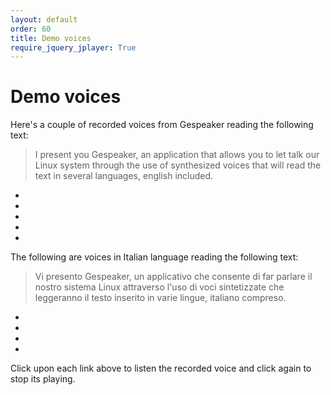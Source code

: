 ```yaml
---
layout: default
order: 60
title: Demo voices
require_jquery_jplayer: True
---
```

# Demo voices

Here's a couple of recorded voices from Gespeaker reading the following text:

> I present you Gespeaker, an application that allows you to let talk our Linux
> system through the use of synthesized voices that will read the text in
> several languages, english included.

* <script>create_new_jplayer('gespeaker', 'gespeaker-enm', 'English male voice from espeak');</script>
* <script>create_new_jplayer('gespeaker', 'gespeaker-enf', 'English female voice from espeak');</script>
* <script>create_new_jplayer('gespeaker', 'gespeaker-en1', 'English male voice from MBROLA');</script>
* <script>create_new_jplayer('gespeaker', 'gespeaker-us2', 'American male voice from MBROLA');</script>
* <script>create_new_jplayer('gespeaker', 'gespeaker-us1', 'American female voice from MBROLA');</script>

The following are voices in Italian language reading the following text:

> Vi presento Gespeaker, un applicativo che consente di far parlare il nostro
> sistema Linux attraverso l'uso di voci sintetizzate che leggeranno il testo
> inserito in varie lingue, italiano compreso.

* <script>create_new_jplayer('gespeaker', 'gespeaker-itm', 'Italian male voice from espeak');</script>
* <script>create_new_jplayer('gespeaker', 'gespeaker-itf', 'Italian female voice from espeak');</script>
* <script>create_new_jplayer('gespeaker', 'gespeaker-it3', 'Italian male voice from MBROLA');</script>
* <script>create_new_jplayer('gespeaker', 'gespeaker-it4', 'Italian female voice from MBROLA');</script>

Click upon each link above to listen the recorded voice and click again to stop
its playing.